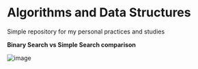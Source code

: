 # Algorithms and Data Structures
Simple repository for my personal practices and studies

**Binary Search vs Simple Search comparison**

![image](https://user-images.githubusercontent.com/20568405/206935816-8a33a467-a371-496f-b917-c2962a162389.png)
